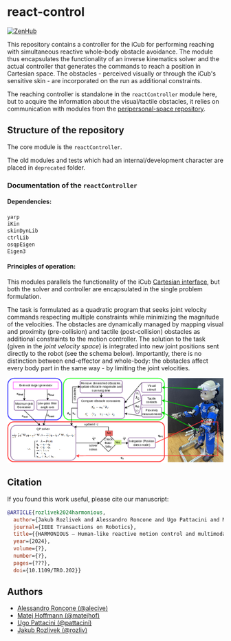# react-control

[![ZenHub](https://img.shields.io/badge/Shipping_faster_with-ZenHub-435198.svg)](https://zenhub.com)

This repository contains a controller for the iCub for performing reaching with simultaneous reactive whole-body obstacle avoidance. The module thus encapsulates the functionality of an inverse kinematics solver and the actual controller that generates the commands to reach a position in Cartesian space. The obstacles - perceived visually or through the iCub's sensitive skin - are incorporated on the run as additional constraints.

The reaching controller is standalone in the `reactController` module here, but to acquire the information about the visual/tactile obstacles, it relies on communication with modules from the [peripersonal-space repository](https://github.com/robotology/peripersonal-space).

## Structure of the repository

The core module is the `reactController`.

The old modules and tests which had an internal/development character are placed in `deprecated` folder.

### Documentation of the `reactController`

#### Dependencies:
    yarp
    iKin
    skinDynLib
    ctrlLib
    osqpEigen
    Eigen3

#### Principles of operation:

This modules parallels the functionality of the iCub [Cartesian interface](http://wiki.icub.org/brain/icub_cartesian_interface.html), but both the solver and controller are encapsulated in the single problem formulation. 

The task is formulated as a quadratic program that seeks joint velocity commands respecting multiple constraints while minimizing the magnitude of the velocities. 
The obstacles are dynamically managed by mapping visual and proximity (pre-collision) and tactile (post-collision) obstacles as additional constraints to the motion controller.
The solution to the task (given in the *joint velocity space*) is integrated into new joint positions sent directly to the robot (see the schema below). 
Importantly, there is no distinction between end-effector and whole-body: the obstacles affect every body part in the same way - by limiting the joint velocities.

![Schema of the controller](misc/new-react-schema.png)


## Citation
If you found this work useful, please cite our manuscript:

```bibtex
@ARTICLE{rozlivek2024harmonious,
  author={Jakub Rozlivek and Alessandro Roncone and Ugo Pattacini and Matej Hoffmann},
  journal={IEEE Transactions on Robotics}, 
  title={{HARMONIOUS – Human-like reactive motion control and multimodal perception for humanoid robots}}, 
  year={2024},
  volume={?},
  number={?},
  pages={???},
  doi={10.1109/TRO.202}}
```

## Authors

 * [Alessandro Roncone (@alecive)](https://github.com/alecive)
 * [Matej Hoffmann (@matejhof)](https://github.com/matejhof)
 * [Ugo Pattacini (@pattacini)](https://github.com/pattacini)
 * [Jakub Rozlivek (@rozliv)](https://github.com/rozliv)

